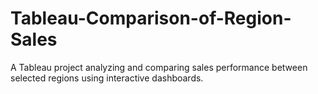# Tableau-Comparison-of-Region-Sales
A Tableau project analyzing and comparing sales performance between selected regions using interactive dashboards.
